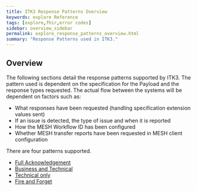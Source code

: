 ```yaml
---
title: ITK3 Response Patterns Overview
keywords: explore Reference
tags: [explore,fhir,error codes]
sidebar: overview_sidebar
permalink: explore_response_patterns_overview.html
summary: "Response Patterns used in ITK3."
---
```




## Overview ##

The following sections detail the response patterns supported by ITK3. The pattern used is dependent on the specification for the Payload and the response types requested.
The actual flow between the systems will be dependent on factors such as:

- What responses have been requested (handling specification extension values sent)
- If an issue is detected, the type of issue and when it is reported
- How the MESH Workflow ID has been configured
- Whether MESH transfer reports have been requested in MESH client configuration

There are four patterns supported.

- [Full Acknowledgement](explore_response_patterns_1.html)
- [Business and Technical](explore_response_patterns_2.html)
- [Technical only](explore_response_patterns_3.html)
- [Fire and Forget](explore_response_patterns_4.html)
 

